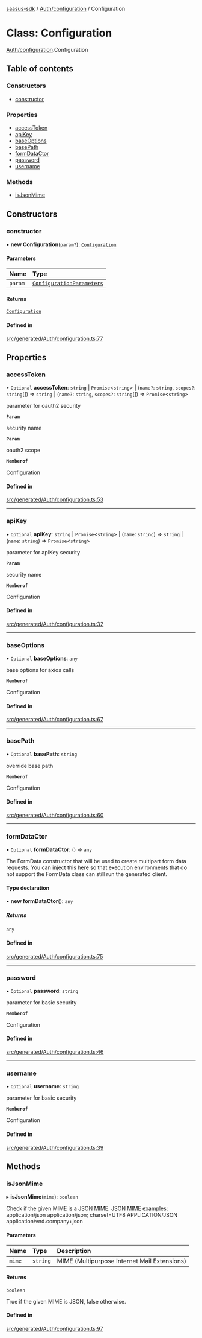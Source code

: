 [saasus-sdk](../README.md) / [Auth/configuration](../modules/Auth_configuration.md) / Configuration

# Class: Configuration

[Auth/configuration](../modules/Auth_configuration.md).Configuration

## Table of contents

### Constructors

- [constructor](Auth_configuration.Configuration.md#constructor)

### Properties

- [accessToken](Auth_configuration.Configuration.md#accesstoken)
- [apiKey](Auth_configuration.Configuration.md#apikey)
- [baseOptions](Auth_configuration.Configuration.md#baseoptions)
- [basePath](Auth_configuration.Configuration.md#basepath)
- [formDataCtor](Auth_configuration.Configuration.md#formdatactor)
- [password](Auth_configuration.Configuration.md#password)
- [username](Auth_configuration.Configuration.md#username)

### Methods

- [isJsonMime](Auth_configuration.Configuration.md#isjsonmime)

## Constructors

### constructor

• **new Configuration**(`param?`): [`Configuration`](Auth_configuration.Configuration.md)

#### Parameters

| Name | Type |
| :------ | :------ |
| `param` | [`ConfigurationParameters`](../interfaces/Auth_configuration.ConfigurationParameters.md) |

#### Returns

[`Configuration`](Auth_configuration.Configuration.md)

#### Defined in

[src/generated/Auth/configuration.ts:77](https://github.com/saasus-platform/saasus-sdk-javascript/blob/09ef427/src/generated/Auth/configuration.ts#L77)

## Properties

### accessToken

• `Optional` **accessToken**: `string` \| `Promise`\<`string`\> \| (`name?`: `string`, `scopes?`: `string`[]) => `string` \| (`name?`: `string`, `scopes?`: `string`[]) => `Promise`\<`string`\>

parameter for oauth2 security

**`Param`**

security name

**`Param`**

oauth2 scope

**`Memberof`**

Configuration

#### Defined in

[src/generated/Auth/configuration.ts:53](https://github.com/saasus-platform/saasus-sdk-javascript/blob/09ef427/src/generated/Auth/configuration.ts#L53)

___

### apiKey

• `Optional` **apiKey**: `string` \| `Promise`\<`string`\> \| (`name`: `string`) => `string` \| (`name`: `string`) => `Promise`\<`string`\>

parameter for apiKey security

**`Param`**

security name

**`Memberof`**

Configuration

#### Defined in

[src/generated/Auth/configuration.ts:32](https://github.com/saasus-platform/saasus-sdk-javascript/blob/09ef427/src/generated/Auth/configuration.ts#L32)

___

### baseOptions

• `Optional` **baseOptions**: `any`

base options for axios calls

**`Memberof`**

Configuration

#### Defined in

[src/generated/Auth/configuration.ts:67](https://github.com/saasus-platform/saasus-sdk-javascript/blob/09ef427/src/generated/Auth/configuration.ts#L67)

___

### basePath

• `Optional` **basePath**: `string`

override base path

**`Memberof`**

Configuration

#### Defined in

[src/generated/Auth/configuration.ts:60](https://github.com/saasus-platform/saasus-sdk-javascript/blob/09ef427/src/generated/Auth/configuration.ts#L60)

___

### formDataCtor

• `Optional` **formDataCtor**: () => `any`

The FormData constructor that will be used to create multipart form data
requests. You can inject this here so that execution environments that
do not support the FormData class can still run the generated client.

#### Type declaration

• **new formDataCtor**(): `any`

##### Returns

`any`

#### Defined in

[src/generated/Auth/configuration.ts:75](https://github.com/saasus-platform/saasus-sdk-javascript/blob/09ef427/src/generated/Auth/configuration.ts#L75)

___

### password

• `Optional` **password**: `string`

parameter for basic security

**`Memberof`**

Configuration

#### Defined in

[src/generated/Auth/configuration.ts:46](https://github.com/saasus-platform/saasus-sdk-javascript/blob/09ef427/src/generated/Auth/configuration.ts#L46)

___

### username

• `Optional` **username**: `string`

parameter for basic security

**`Memberof`**

Configuration

#### Defined in

[src/generated/Auth/configuration.ts:39](https://github.com/saasus-platform/saasus-sdk-javascript/blob/09ef427/src/generated/Auth/configuration.ts#L39)

## Methods

### isJsonMime

▸ **isJsonMime**(`mime`): `boolean`

Check if the given MIME is a JSON MIME.
JSON MIME examples:
  application/json
  application/json; charset=UTF8
  APPLICATION/JSON
  application/vnd.company+json

#### Parameters

| Name | Type | Description |
| :------ | :------ | :------ |
| `mime` | `string` | MIME (Multipurpose Internet Mail Extensions) |

#### Returns

`boolean`

True if the given MIME is JSON, false otherwise.

#### Defined in

[src/generated/Auth/configuration.ts:97](https://github.com/saasus-platform/saasus-sdk-javascript/blob/09ef427/src/generated/Auth/configuration.ts#L97)
